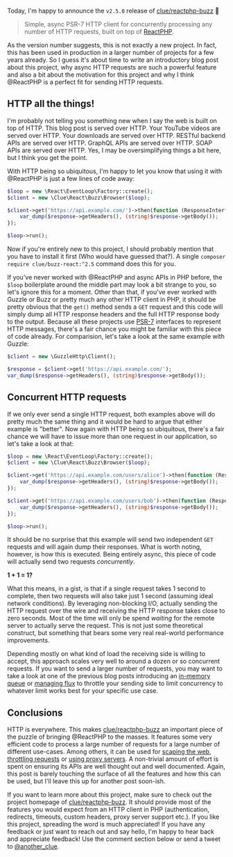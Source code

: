 Today, I'm happy to announce the `v2.5.0` release of [clue/reactphp-buzz](https://github.com/clue/reactphp-buzz) 🎉

> Simple, async PSR-7 HTTP client for concurrently processing any number of HTTP requests, built on top of [ReactPHP](https://reactphp.org/).

As the version number suggests, this is not exactly a new project. In fact, this has been used in production in a larger number of projects for a few years already. So I guess it's about time to write an introductory blog post about this project, why async HTTP requests are such a powerful feature and also a bit about the motivation for this project and why I think @ReactPHP is a perfect fit for sending HTTP requests.

## HTTP all the things!

I'm probably not telling you something new when I say the web is built on top of HTTP. This blog post is served over HTTP. Your YouTube videos are served over HTTP. Your downloads are served over HTTP. RESTful backend APIs are served over HTTP. GraphQL APIs are served over HTTP. SOAP APIs are served over HTTP. Yes, I may be oversimplifying things a bit here, but I think you get the point.

With HTTP being so ubiquitous, I'm happy to let you know that using it with @ReactPHP is just a few lines of code away:

```php
$loop = new \React\EventLoop\Factory::create();
$client = new \Clue\React\Buzz\Browser($loop);

$client->get('https://api.example.com/')->then(function (ResponseInterface $response) {
    var_dump($response->getHeaders(), (string)$response->getBody());
});

$loop->run();
```

Now if you're entirely new to this project, I should probably mention that you have to install it first (Who would have guessed that?). A single `composer require clue/buzz-react:^2.5` command does this for you.

If you've never worked with @ReactPHP and async APIs in PHP before, the `$loop` boilerplate around the middle part may look a bit strange to you, so let's ignore this for a moment. Other than that, if you've ever worked with Guzzle or Buzz or pretty much any other HTTP client in PHP, it should be pretty obvious that the `get()` method sends a `GET` request and this code will simply dump all HTTP response headers and the full HTTP response body to the output. Because all these projects use [PSR-7](https://www.php-fig.org/psr/psr-7/) interfaces to represent HTTP messages, there's a fair chance you might be familiar with this piece of code already. For comparision, let's take a look at the same example with Guzzle:

```php
$client = new \GuzzleHttp\Client();

$response = $client->get('https://api.example.com/');
var_dump($response->getHeaders(), (string)$response->getBody());
```

## Concurrent HTTP requests

If we only ever send a single HTTP request, both examples above will do pretty much the same thing and it would be hard to argue that either example is "better". Now again with HTTP being so ubiquitous, there's a fair chance we will have to issue more than one request in our application, so let's take a look at that:

```php
$loop = new \React\EventLoop\Factory::create();
$client = new \Clue\React\Buzz\Browser($loop);

$client->get('https://api.example.com/users/alice')->then(function (ResponseInterface $response) {
    var_dump($response->getHeaders(), (string)$response->getBody());
});

$client->get('https://api.example.com/users/bob')->then(function (ResponseInterface $response) {
    var_dump($response->getHeaders(), (string)$response->getBody());
});

$loop->run();
```

It should be no surprise that this example will send two independent `GET` requests and will again dump their responses. What is worth noting, however, is how this is executed. Being entirely async, this piece of code will actually send two requests *concurrently*.

**1 + 1 = 1?**

What this means, in a gist, is that if a single request takes 1 second to complete, then two requests will also take just 1 second (assuming ideal network conditions). By leveraging non-blocking I/O, actually sending the HTTP request over the wire and receiving the HTTP response takes close to zero seconds. Most of the time will only be spend *waiting* for the remote server to actually serve the request. This is not just some theoretical construct, but something that bears some very real real-world performance improvements.

Depending mostly on what kind of load the receiving side is willing to accept, this approach scales very well to around a dozen or so concurrent requests. If you want to send a larger number of requests, you may want to take a look at one of the previous blog posts introducing an [in-memory queue](https://www.lueck.tv/2018/introducing-reactphp-mini-queue) or [managing flux](https://www.lueck.tv/2018/introducing-reactphp-flux) to throttle your sending side to limit concurrency to whatever limit works best for your specific use case.

## Conclusions

HTTP is everywhere. This makes [clue/reactphp-buzz](https://github.com/clue/reactphp-buzz) an important piece of the puzzle of bringing @ReactPHP to the masses. It features some very efficient code to process a large number of requests for a large number of different use-cases. Among others, it can be used for [scaping the web](https://sergeyzhuk.me/2018/02/12/fast-webscraping-with-reactphp/), [throttling requests](https://sergeyzhuk.me/2018/03/19/fast-webscraping-with-reactphp-limiting-requests/) or [using proxy servers](https://sergeyzhuk.me/2018/06/20/fast-webscraping-with-reactphp-proxy/). A non-trivial amount of effort is spent on ensuring its APIs are well thought out and well documented. Again, this post is barely touching the surface of all the features and how this can be used, but I'll leave this up for another post soon-ish.

If you want to learn more about this project, make sure to check out the project homepage of [clue/reactphp-buzz](https://github.com/clue/reactphp-buzz). It should provide most of the features you would expect from an HTTP client in PHP (authentication, redirects, timeouts, custom headers, proxy server support etc.). If you like this project, spreading the word is much appreciated! If you have any feedback or just want to reach out and say hello, I'm happy to hear back and appreciate feedback! Use the comment section below or send a tweet to [@another_clue](https://twitter.com/another_clue).
